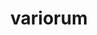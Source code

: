 ---
title: "variorum"
layout: cache
categories: [package, develop-2024-08-04]
meta: {"versions": ["0.8.0"], "compilers": ["gcc@=11.4.0", "oneapi@=2024.2.0"], "oss": ["ubuntu22.04"], "platforms": ["linux"], "targets": ["x86_64_v3"], "stacks": ["e4s-oneapi", "root"], "num_specs": 2, "num_specs_by_stack": {"root": 2, "e4s-oneapi": 1}}
spec_details: [{"hash": "t7wxoiwzwozgbilhsq6a2h5ivcb2cmjm", "compiler": "gcc@=11.4.0", "versions": ["0.8.0"], "os": "ubuntu22.04", "platform": "linux", "target": "x86_64_v3", "variants": ["build_system=cmake", "build_type=Release", "~docs", "generator=make", "~ipo", "+shared"], "stacks": ["root"], "size": "-", "tarball": "https://binaries.spack.io/releases/develop-2024-08-04/build_cache/linux-ubuntu22.04-x86_64_v3/gcc-11.4.0/variorum-0.8.0/linux-ubuntu22.04-x86_64_v3-gcc-11.4.0-variorum-0.8.0-t7wxoiwzwozgbilhsq6a2h5ivcb2cmjm.spack"}, {"hash": "cfdu35cawsffqtfe3pjozfjq74roit6p", "compiler": "oneapi@=2024.2.0", "versions": ["0.8.0"], "os": "ubuntu22.04", "platform": "linux", "target": "x86_64_v3", "variants": ["build_system=cmake", "build_type=Release", "~docs", "generator=make", "~ipo", "+shared"], "stacks": ["root", "e4s-oneapi"], "size": "-", "tarball": "https://binaries.spack.io/releases/develop-2024-08-04/build_cache/linux-ubuntu22.04-x86_64_v3/oneapi-2024.2.0/variorum-0.8.0/linux-ubuntu22.04-x86_64_v3-oneapi-2024.2.0-variorum-0.8.0-cfdu35cawsffqtfe3pjozfjq74roit6p.spack"}]
---